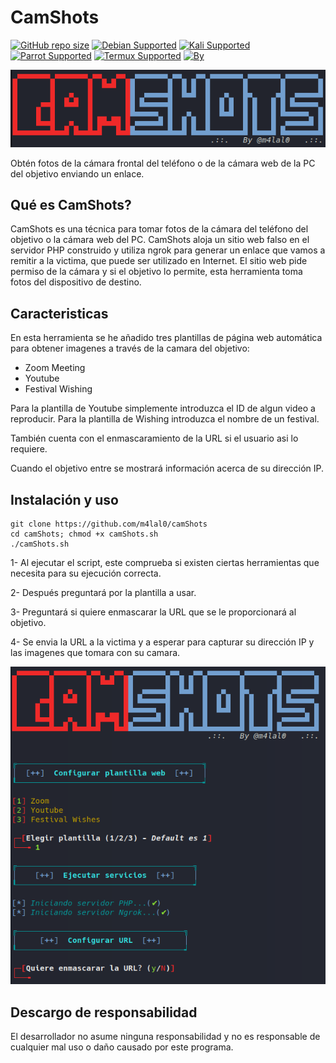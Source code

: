 # CamShots
[![GitHub repo size](https://img.shields.io/github/repo-size/m4lal0/camShots?logo=webpack&style=flat-square)](#)
[![Debian Supported](https://img.shields.io/badge/Debian-Supported-blue?style=flat-square&logo=debian)](#)
[![Kali Supported](https://img.shields.io/badge/Kali-Supported-blue?style=flat-square&logo=kali-linux)](#)
[![Parrot Supported](https://img.shields.io/badge/Parrot-Supported-blue?style=flat-square&logo=linux)](#)
[![Termux Supported](https://img.shields.io/badge/Termux-Supported-blue?style=flat-square&logo=android)](#)
[![By](https://img.shields.io/badge/By-m4lal0-green?style=flat-square&logo=github)](#)

![CamShots](./images/banner.png)

Obtén fotos de la cámara frontal del teléfono o de la cámara web de la PC del objetivo enviando un enlace.

## Qué es CamShots?
CamShots es una técnica para tomar fotos de la cámara del teléfono del objetivo o la cámara web del PC. CamShots aloja un sitio web falso en el servidor PHP construido y utiliza ngrok para generar un enlace que vamos a remitir a la victima, que puede ser utilizado en Internet. El sitio web pide permiso de la cámara y si el objetivo lo permite, esta herramienta toma fotos del dispositivo de destino.

## Caracteristicas
En esta herramienta se he añadido tres plantillas de página web automática para obtener imagenes a través de la camara del objetivo:

+ Zoom Meeting
+ Youtube
+ Festival Wishing

Para la plantilla de Youtube simplemente introduzca el ID de algun video a reproducir. Para la plantilla de Wishing introduzca el nombre de un festival.

También cuenta con el enmascaramiento de la URL si el usuario asi lo requiere.

Cuando el objetivo entre se mostrará información acerca de su dirección IP.

## Instalación y uso
```
git clone https://github.com/m4lal0/camShots
cd camShots; chmod +x camShots.sh
./camShots.sh
```

1- Al ejecutar el script, este comprueba si existen ciertas herramientas que necesita para su ejecución correcta.

2- Después preguntará por la plantilla a usar.

3- Preguntará si quiere enmascarar la URL que se le proporcionará al objetivo.

4- Se envia la URL a la victima y a esperar para capturar su dirección IP y las imagenes que tomara con su camara.

![CamShots](./images/camShots.png)

## Descargo de responsabilidad
El desarrollador no asume ninguna responsabilidad y no es responsable de cualquier mal uso o daño causado por este programa.